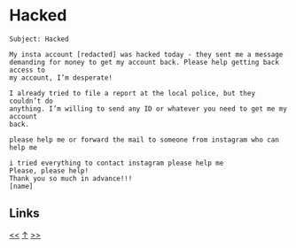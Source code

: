 # Hacked

    Subject: Hacked

    My insta account [redacted] was hacked today - they sent me a message
    demanding for money to get my account back. Please help getting back access to
    my account, I’m desperate!

    I already tried to file a report at the local police, but they couldn’t do
    anything. I’m willing to send any ID or whatever you need to get me my account
    back.

    please help me or forward the mail to someone from instagram who can help me

    i tried everything to contact instagram please help me
    Please, please help!
    Thank you so much in advance!!!
    [name]
## Links

[<<](2021-07-10.md) [↑](../) [>>](2021-09-08.md)
